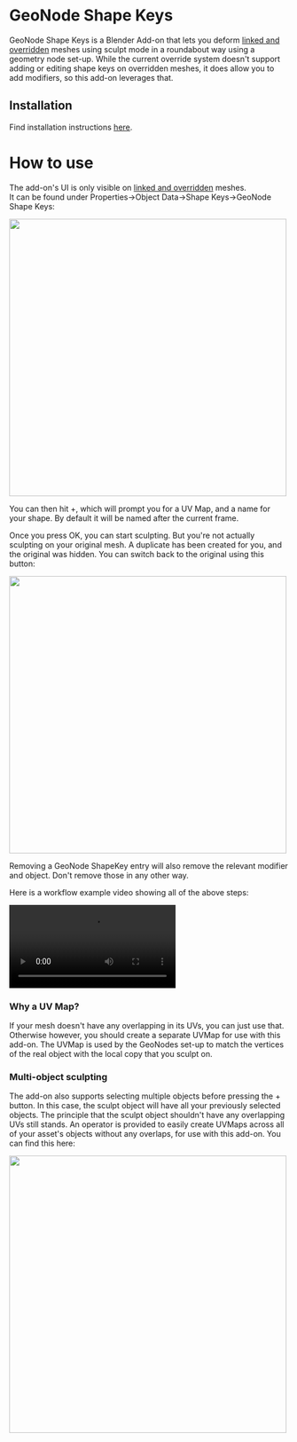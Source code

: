 # GeoNode Shape Keys
GeoNode Shape Keys is a Blender Add-on that lets you deform [linked and overridden](https://docs.blender.org/manual/en/latest/files/linked_libraries/library_overrides.html#make-an-override) meshes using sculpt mode in a roundabout way using a geometry node set-up. While the current override system doesn't support adding or editing shape keys on overridden meshes, it does allow you to add modifiers, so this add-on leverages that.

## Installation
Find installation instructions [here](https://studio.blender.org/pipeline/addons/overview).

# How to use
The add-on's UI is only visible on [linked and overridden](https://docs.blender.org/manual/en/latest/files/linked_libraries/library_overrides.html#make-an-override) meshes.  
It can be found under Properties->Object Data->Shape Keys->GeoNode Shape Keys:

<img src="/media/addons/geonode_shapekeys/gnsk_ui.png" width=500>

You can then hit +, which will prompt you for a UV Map, and a name for your shape. By default it will be named after the current frame.

Once you press OK, you can start sculpting. But you're not actually sculpting on your original mesh. A duplicate has been created for you, and the original was hidden. You can switch back to the original using this button:

<img src="/media/addons/geonode_shapekeys/switch_to_render_objs.png" width=500>

Removing a GeoNode ShapeKey entry will also remove the relevant modifier and object. Don't remove those in any other way.

Here is a workflow example video showing all of the above steps:  

<video controls src="/media/addons/geonode_shapekeys/gnsk_example.mp4" title="Title"></video>

### Why a UV Map?
If your mesh doesn't have any overlapping in its UVs, you can just use that. Otherwise however, you should create a separate UVMap for use with this add-on. The UVMap is used by the GeoNodes set-up to match the vertices of the real object with the local copy that you sculpt on.

### Multi-object sculpting
The add-on also supports selecting multiple objects before pressing the + button. In this case, the sculpt object will have all your previously selected objects. The principle that the sculpt object shouldn't have any overlapping UVs still stands.
An operator is provided to easily create UVMaps across all of your asset's objects without any overlaps, for use with this add-on. You can find this here:

<img src="/media/addons/geonode_shapekeys/ensure_uvmap_op.png" width=500>
